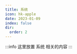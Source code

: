 ```yaml
---
title: 系统
icon: hk-apple
date: 2023-01-09
index: false
dir:
  order: 2
---
```


:::info
这里放置 系统 相关的内容
:::

<AutoCatalog />
